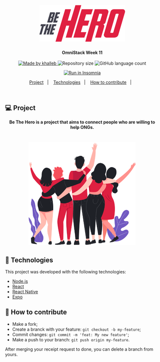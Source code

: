 <h1 align="center">
    <img alt="BeTheHero" title="#Be The Hero" src=".github/logo.svg" width="280px" />
</h1>

<h4 align="center"> 
	OmniStack Week 11
</h4>
<p align="center">
  <a href="https://www.linkedin.com/in/khalleb/">
    <img alt="Made by khalleb" src="https://img.shields.io/badge/made%20by-Khalleb-%2304D361">
  </a>

  <img alt="Repository size" src="https://img.shields.io/github/repo-size/khalleb/be-the-hero">

  <img alt="GitHub language count" src="https://img.shields.io/github/languages/count/khalleb/be-the-hero?color=%2304D361">

</p>
<p align="center">
  <a href="https://insomnia.rest/run/?label=SemanaOmnistack11&uri=https%3A%2F%2Fraw.githubusercontent.com%2FDanielObara%2FSemanaOmnistack11%2Fmaster%2FInsomnia_2020-03-24.json" target="_blank"><img src="https://insomnia.rest/images/run.svg" alt="Run in Insomnia"></a>
</p>
<p align="center">
  <a href="#-project">Project</a>&nbsp;&nbsp;&nbsp;|&nbsp;&nbsp;&nbsp;
  <a href="#rocket-Technologies">Technologies</a>&nbsp;&nbsp;&nbsp;|&nbsp;&nbsp;&nbsp;
  <a href="#-how-to-contribute">How to contribute</a>&nbsp;&nbsp;&nbsp;|&nbsp;&nbsp;&nbsp;
</p>

<br>

## 💻 Project
<p align="center">
  <strong>Be The Hero is a project that aims to connect people who are willing to help ONGs.</strong>
</p>

<h1 align="center">
    <img alt="Login-Page" title="Login-Page" src=".github/heroes.png" width="350px" />
</h1>

## :rocket: Technologies

This project was developed with the following technologies:

- [Node.js](https://nodejs.org/en/) 
- [React](https://reactjs.org)
- [React Native](https://facebook.github.io/react-native/)
- [Expo](https://expo.io/)

## 🤔 How to contribute

- Make a fork;
- Create a branck with your feature: `git checkout -b my-feature`;
- Commit changes: `git commit -m 'feat: My new feature'`;
- Make a push to your branch: `git push origin my-feature`.

After merging your receipt request to done, you can delete a branch from yours.